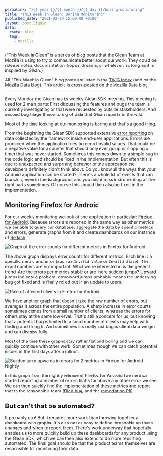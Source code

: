 ```yaml
---
permalink: "/{{ year }}/{{ month }}/{{ day }}/boring-monitoring"
title: "This Week in Glean: Boring Monitoring"
published_date: "2021-02-24 15:00:00 +0100"
layout: post.liquid
data:
  route: blog
  tags:
    - mozilla
---
```


(“This Week in Glean” is a series of blog posts that the Glean Team at Mozilla is using to try to communicate better about our work. They could be release notes, documentation, hopes, dreams, or whatever: so long as it is inspired by Glean.)

All "This Week in Glean" blog posts are listed in the [TWiG index](https://mozilla.github.io/glean/book/appendix/twig.html)
(and on the [Mozilla Data blog](https://blog.mozilla.org/data/category/glean/)).
This article is [cross-posted on the Mozilla Data blog](https://blog.mozilla.org/data/2021/02/24/this-week-in-glean-boring-monitoring/).

---

Every Monday the Glean has its weekly Glean SDK meeting.
This meeting is used for 2 main parts:
First discussing the features and bugs the team is currently investigating or that were requested by outside stakeholders.
And second bug triage & monitoring of data that Glean reports in the wild.

Most of the time looking at our monitoring is boring and that's a good thing.

From the beginning the Glean SDK supported extensive [error reporting] on data collected by the framework inside end-user applications.
Errors are produced when the application tries to record invalid values.
That could be a negative value for a counter that should only ever go up or stopping a timer that was never started.
Sometimes this comes down to a simple bug in the code logic and should be fixed in the implementation.
But often this is due to unexpected and surprising behavior of the application the developers definitely didn't think about.
Do you know all the ways that your Android application can be started?
There's a whole lot of events that can launch it, even in the background, and you might miss instrumenting all the right parts sometimes.
Of course this should then also be fixed in the implementation.

## Monitoring Firefox for Android

For our weekly monitoring we look at one application in particular: [Firefox for Android][fenix].
Because errors are reported in the same way as other metrics we are able to query our database, aggregate the data by specific metrics and errors, generate graphs from it
and create dashboards on our instance of [Redash].

![Graph of the error counts for different metrics in Firefox for Android](https://tmp.fnordig.de/blog/2021/fenix-error-monitoring.png)

The above graph displays error counts for different metrics. Each line is a specific metric and error (such as `Invalid Value` or `Invalid State`).
The exact numbers are not important.
What we're interested in is the general trend.
Are the errors per metrics stable or are there sudden jumps?
Upward jumps indicate a problem, downward jumps probably means the underlying bug got fixed and is finally rolled out in an update to users.

![Rate of affected clients in Firefox for Android](https://tmp.fnordig.de/blog/2021/fenix-error-monitoring2.png)

We have another graph that doesn't take the raw number of errors, but averages it across the entire population.
A sharp increase in error counts sometimes comes from a small number of clients, whereas the errors for others stay at the same low-level.
That's still a concern for us, but knowing that a potential bug is limited to a small number of clients may help with finding and fixing it.
And sometimes it's really just bogus client data we get and can dismiss fully.

Most of the time these graphs stay rather flat and boring and we can quickly continue with other work.
Sometimes though we can catch potential issues in the first days after a rollout.

![Sudden jump upwards in errors for 2 metrics in Firefox for Android Nightly](https://tmp.fnordig.de/blog/2021/fenix-error-monitoring3.png)

In this graph from the nightly release of Firefox for Android two metrics started reporting a number of errors that's far above any other error we see.
We can then quickly find the implementation of these metrics and report that to the responsible team ([Filed bug][fenix-bug], and the [remediation PR][fenix-pr]).

## But can't that be automated?

It probably can!
But it requires more work than throwing together a dashboard with graphs.
It's also not as easy to define thresholds on these changes and when to report them.
There's work underway that hopefully enables us to more quickly build up these dashboards for any product using the Glean SDK,
which we can then also extend to do more reporting automated.
The final goal should be that the product teams themselves are responsible for monitoring their data.

[error reporting]: https://mozilla.github.io/glean/book/user/error-reporting.html
[fenix]: https://github.com/mozilla-mobile/fenix/
[Redash]: https://redash.io/
[fenix-bug]: https://github.com/mozilla-mobile/fenix/issues/18114
[fenix-pr]: https://github.com/mozilla-mobile/fenix/pull/18115
